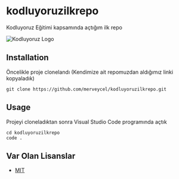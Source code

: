 # kodluyoruzilkrepo
Kodluyoruz Eğitimi kapsamında açtığım ilk repo

![Kodluyoruz Logo](https://kodluyoruz.org/wp-content/uploads/2022/05/kodluyoruz_yatay_slogan-300x35.png)


## Installation
Öncelikle proje clonelandı (Kendimize ait repomuzdan aldığımız linki kopyaladık)
```
git clone https://github.com/merveycel/kodluyoruzilkrepo.git
```

## Usage
Projeyi cloneladıktan sonra Visual Studio Code programında açtık
```
cd kodluyoruzilkrepo
code .
```
## Var Olan Lisanslar
* [MIT](https://github.com/merveycel/kodluyoruzilkrepo/blob/main/LICENSE)